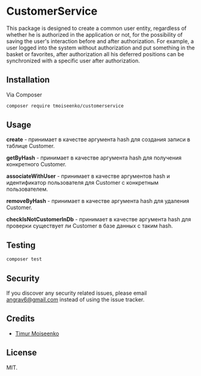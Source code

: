 
# CustomerService

This package is designed to create a common user entity, regardless of whether he is authorized 
in the application or not, for the possibility of saving the user's interaction before and after 
authorization. For example, a user logged into the system without authorization and put something 
in the basket or favorites, after authorization all his deferred positions can be synchronized with 
a specific user after authorization.

## Installation

Via Composer

```bash
composer require tmoiseenko/customerservice
```

## Usage

**create** - принимает в качестве аргумента hash для создания записи в таблице Customer.

**getByHash** - принимает в качестве аргумента hash для получения конкретного Customer.

**associateWithUser** - принимает в качестве аргументов hash и идентификатор пользователя для Customer с конкретным пользователем.

**removeByHash** - принимает в качестве аргумента hash для удаления Customer.

**checkIsNotCustomerInDb** - принимает в качестве аргумента hash для проверки существует ли Customer  в базе данных с таким hash.


## Testing

```bash
composer test
```

## Security

If you discover any security related issues, please email angrav6@gmail.com instead of using the issue tracker.

## Credits

- [Timur Moiseenko](https://tmoiseenko.uz)

## License

MIT.
